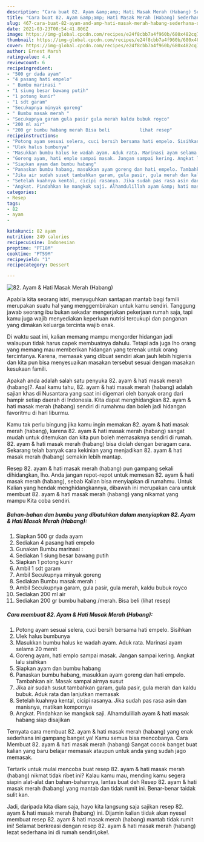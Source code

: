 ```yaml
---
description: "Cara buat 82. Ayam &amp;amp; Hati Masak Merah (Habang) Sederhana dan Mudah Dibuat"
title: "Cara buat 82. Ayam &amp;amp; Hati Masak Merah (Habang) Sederhana dan Mudah Dibuat"
slug: 467-cara-buat-82-ayam-and-amp-hati-masak-merah-habang-sederhana-dan-mudah-dibuat
date: 2021-03-23T08:54:41.806Z
image: https://img-global.cpcdn.com/recipes/e24f8cbb7a4f960b/680x482cq70/82-ayam-hati-masak-merah-habang-foto-resep-utama.jpg
thumbnail: https://img-global.cpcdn.com/recipes/e24f8cbb7a4f960b/680x482cq70/82-ayam-hati-masak-merah-habang-foto-resep-utama.jpg
cover: https://img-global.cpcdn.com/recipes/e24f8cbb7a4f960b/680x482cq70/82-ayam-hati-masak-merah-habang-foto-resep-utama.jpg
author: Ernest Marsh
ratingvalue: 4.4
reviewcount: 6
recipeingredient:
- "500 gr dada ayam"
- "4 pasang hati empelo"
- " Bumbu marinasi "
- "1 siung besar bawang putih"
- "1 potong kunir"
- "1 sdt garam"
- "Secukupnya minyak goreng"
- " Bumbu masak merah "
- "Secukupnya garam gula pasir gula merah kaldu bubuk royco"
- "200 ml air"
- "200 gr bumbu habang merah Bisa beli           lihat resep"
recipeinstructions:
- "Potong ayam sesuai selera, cuci bersih bersama hati empelo. Sisihkan"
- "Ulek halus bumbunya"
- "Masukkan bumbu halus ke wadah ayam. Aduk rata. Marinasi ayam selama 20 menit"
- "Goreng ayam, hati emplo sampai masak. Jangan sampai kering. Angkat lalu sisihkan"
- "Siapkan ayam dan bumbu habang"
- "Panaskan bumbu habang, masukkan ayam goreng dan hati empelo. Tambahkan air. Masak sampai airnya susut"
- "Jika air sudah susut tambahkan garam, gula pasir, gula merah dan kaldu bubuk. Aduk rata dan lanjutkan memasak"
- "Setelah kuahnya kental, cicipi rasanya. Jika sudah pas rasa asin dan manisnya, matikan kompornya"
- "Angkat. Pindahkan ke mangkok saji. Alhamdulillah ayam &amp; hati masak habang siap disajikan"
categories:
- Resep
tags:
- 82
- ayam
- 

katakunci: 82 ayam  
nutrition: 249 calories
recipecuisine: Indonesian
preptime: "PT18M"
cooktime: "PT59M"
recipeyield: "1"
recipecategory: Dessert

---
```



![82. Ayam &amp; Hati Masak Merah (Habang)](https://img-global.cpcdn.com/recipes/e24f8cbb7a4f960b/680x482cq70/82-ayam-hati-masak-merah-habang-foto-resep-utama.jpg)

Apabila kita seorang istri, menyuguhkan santapan mantab bagi famili merupakan suatu hal yang menggembirakan untuk kamu sendiri. Tanggung jawab seorang ibu bukan sekadar mengerjakan pekerjaan rumah saja, tapi kamu juga wajib menyediakan keperluan nutrisi tercukupi dan panganan yang dimakan keluarga tercinta wajib enak.

Di waktu  saat ini, kalian memang mampu mengorder hidangan jadi walaupun tidak harus capek membuatnya dahulu. Tetapi ada juga lho orang yang memang mau memberikan hidangan yang terenak untuk orang tercintanya. Karena, memasak yang dibuat sendiri akan jauh lebih higienis dan kita pun bisa menyesuaikan masakan tersebut sesuai dengan masakan kesukaan famili. 



Apakah anda adalah salah satu penyuka 82. ayam &amp; hati masak merah (habang)?. Asal kamu tahu, 82. ayam &amp; hati masak merah (habang) adalah sajian khas di Nusantara yang saat ini digemari oleh banyak orang dari hampir setiap daerah di Indonesia. Kita dapat menghidangkan 82. ayam &amp; hati masak merah (habang) sendiri di rumahmu dan boleh jadi hidangan favoritmu di hari liburmu.

Kamu tak perlu bingung jika kamu ingin memakan 82. ayam &amp; hati masak merah (habang), karena 82. ayam &amp; hati masak merah (habang) sangat mudah untuk ditemukan dan kita pun boleh memasaknya sendiri di rumah. 82. ayam &amp; hati masak merah (habang) bisa diolah dengan beragam cara. Sekarang telah banyak cara kekinian yang menjadikan 82. ayam &amp; hati masak merah (habang) semakin lebih mantap.

Resep 82. ayam &amp; hati masak merah (habang) pun gampang sekali dihidangkan, lho. Anda jangan repot-repot untuk memesan 82. ayam &amp; hati masak merah (habang), sebab Kalian bisa menyiapkan di rumahmu. Untuk Kalian yang hendak menghidangkannya, dibawah ini merupakan cara untuk membuat 82. ayam &amp; hati masak merah (habang) yang nikamat yang mampu Kita coba sendiri.

<!--inarticleads1-->

##### Bahan-bahan dan bumbu yang dibutuhkan dalam menyiapkan 82. Ayam &amp; Hati Masak Merah (Habang):

1. Siapkan 500 gr dada ayam
1. Sediakan 4 pasang hati empelo
1. Gunakan  Bumbu marinasi :
1. Sediakan 1 siung besar bawang putih
1. Siapkan 1 potong kunir
1. Ambil 1 sdt garam
1. Ambil Secukupnya minyak goreng
1. Sediakan  Bumbu masak merah :
1. Ambil Secukupnya garam, gula pasir, gula merah, kaldu bubuk royco
1. Sediakan 200 ml air
1. Sediakan 200 gr bumbu habang /merah. Bisa beli           (lihat resep)




<!--inarticleads2-->

##### Cara membuat 82. Ayam &amp; Hati Masak Merah (Habang):

1. Potong ayam sesuai selera, cuci bersih bersama hati empelo. Sisihkan
1. Ulek halus bumbunya
1. Masukkan bumbu halus ke wadah ayam. Aduk rata. Marinasi ayam selama 20 menit
1. Goreng ayam, hati emplo sampai masak. Jangan sampai kering. Angkat lalu sisihkan
1. Siapkan ayam dan bumbu habang
1. Panaskan bumbu habang, masukkan ayam goreng dan hati empelo. Tambahkan air. Masak sampai airnya susut
1. Jika air sudah susut tambahkan garam, gula pasir, gula merah dan kaldu bubuk. Aduk rata dan lanjutkan memasak
1. Setelah kuahnya kental, cicipi rasanya. Jika sudah pas rasa asin dan manisnya, matikan kompornya
1. Angkat. Pindahkan ke mangkok saji. Alhamdulillah ayam &amp; hati masak habang siap disajikan




Ternyata cara membuat 82. ayam &amp; hati masak merah (habang) yang enak sederhana ini gampang banget ya! Kamu semua bisa mencobanya. Cara Membuat 82. ayam &amp; hati masak merah (habang) Sangat cocok banget buat kalian yang baru belajar memasak ataupun untuk anda yang sudah jago memasak.

Tertarik untuk mulai mencoba buat resep 82. ayam &amp; hati masak merah (habang) nikmat tidak ribet ini? Kalau kamu mau, mending kamu segera siapin alat-alat dan bahan-bahannya, lantas buat deh Resep 82. ayam &amp; hati masak merah (habang) yang mantab dan tidak rumit ini. Benar-benar taidak sulit kan. 

Jadi, daripada kita diam saja, hayo kita langsung saja sajikan resep 82. ayam &amp; hati masak merah (habang) ini. Dijamin kalian tiidak akan nyesel membuat resep 82. ayam &amp; hati masak merah (habang) mantab tidak rumit ini! Selamat berkreasi dengan resep 82. ayam &amp; hati masak merah (habang) lezat sederhana ini di rumah sendiri,oke!.

